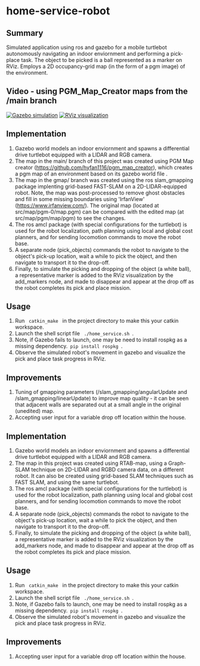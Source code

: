 ﻿# home-service-robot
## Summary
Simulated application using ros and gazebo for a mobile turtlebot autonomously navigating an indoor enviornment and performing a pick-place task. The object to be picked is a ball represented as a marker on RViz. Employs a 2D occupancy-grid map (in the form of a pgm image) of the environment. 
## Video - using PGM_Map_Creator maps from the /main branch
[![Gazebo simulation](http://img.youtube.com/vi/VTJuzgkDmx0/0.jpg)](https://www.youtube.com/embed/VTJuzgkDmx0
 "Home Service Robot Video - Gazebo")
 [![RViz visualization](http://img.youtube.com/vi/ZwqgDXNuH0M/0.jpg)](https://www.youtube.com/embed/ZwqgDXNuH0M
 "Home Service Robot Video - Rviz")
## Implementation
1. Gazebo world models an indoor enviornment and spawns a differential drive turtlebot equipped with a LIDAR and RGB camera. 
2. The map in the main/ branch of this project was created using PGM Map creator (https://github.com/hyfan1116/pgm_map_creator), which creates a pgm map of an environment based on its gazebo world file .
3. The map in the gmap/ branch was created using the ros slam_gmapping package implenting grid-based FAST-SLAM on a 2D-LIDAR-equipped robot. Note, the map was post-processed to remove ghost obstacles and fill in some missing boundaries using 'IrfanView' (https://www.irfanview.com/). The original map (located at src/map/pgm-0/map.pgm) can be compared with the edited map (at src/map/pgm/map/pgm) to see the changes.
4. The ros amcl package (with special configurations for the turtlebot) is used for the robot localization, path planning using local and global cost planners, and for sending locomotion commands to move the robot base.
5. A separate node (pick_objects) commands the robot to navigate to the object's pick-up location, wait a while to pick the object, and then navigate to transport it to the drop-off.
5. Finally, to simulate the picking and dropping of the object (a white ball), a representative marker is added to the RViz visualization by the add_markers node, and made to disappear and appear at the drop off as the robot completes its pick and place mission. 
## Usage
1. Run <code> catkin_make </code> in the project directory to make this your catkin workspace.
2. Launch the shell script file 
<code> ./home_service.sh </code>. 
3. Note, if Gazebo fails to launch, one may be need to install rospkg as a missing dependency.<code> pip install rospkg </code>. 
4. Observe the simulated robot's movement in gazebo and visualize the pick and place task progress in RViz.
## Improvements
1. Tuning of gmapping parameters (/slam_gmapping/angularUpdate and /slam_gmapping/linearUpdate) to improve map quality - it can be seen that adjacent walls are separated out at a small angle in the original (unedited) map. 
2. Accepting user input for a variable drop off location within the house.


## Implementation
1. Gazebo world models an indoor enviornment and spawns a differential drive turtlebot equipped with a LIDAR and RGB camera. 
2. The map in this project was created using RTAB-map, using a Graph-SLAM technique on 2D-LIDAR and RGBD camera data, on a different robot. It can also be created using grid-based SLAM techniques such as FAST SLAM, and using the same turtlebot. 
3. The ros amcl package (with special configurations for the turtlebot) is used for the robot localization, path planning using local and global cost planners, and for sending locomotion commands to move the robot base.
4. A separate node (pick_objects) commands the robot to navigate to the object's pick-up location, wait a while to pick the object, and then navigate to transport it to the drop-off.
5. Finally, to simulate the picking and dropping of the object (a white ball), a representative marker is added to the RViz visualization by the add_markers node, and made to disappear and appear at the drop off as the robot completes its pick and place mission. 
## Usage
1. Run <code> catkin_make </code> in the project directory to make this your catkin workspace.
2. Launch the shell script file 
<code> ./home_service.sh </code>. 
3. Note, if Gazebo fails to launch, one may be need to install rospkg as a missing dependency.<code> pip install rospkg </code>. 
4. Observe the simulated robot's movement in gazebo and visualize the pick and place task progress in RViz.
## Improvements
1. Accepting user input for a variable drop off location within the house.

